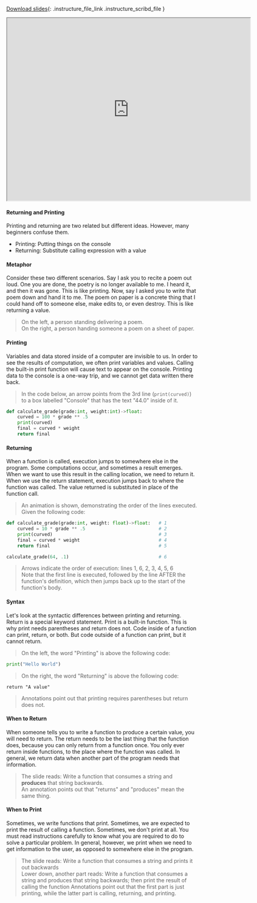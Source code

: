 
[Download slides](https://udel.instructure.com/files/78540229/download){: .instructure_file_link .instructure_scribd_file }


<iframe style="width: 640px; height: 480px;" width="300" height="150" allowfullscreen="allowfullscreen" webkitallowfullscreen="webkitallowfullscreen" mozallowfullscreen="mozallowfullscreen"
title="Introduction.pdf"
src="https://www.youtube.com/embed/HHWlfF8omAw?feature=oembed&amp;rel=0" 
></iframe>



#### Returning and Printing

Printing and returning are two related but different ideas.
However, many beginners confuse them.

* Printing: Putting things on the console
* Returning: Substitute calling expression with a value

#### Metaphor

Consider these two different scenarios.
Say I ask you to recite a poem out loud.
One you are done, the poetry is no longer available to me.
I heard it, and then it was gone.
This is like printing.
Now, say I asked you to write that poem down and hand it to me.
The poem on paper is a concrete thing that I could hand off to someone else, make edits to, or even destroy.
This is like returning a value.

> On the left, a person standing delivering a poem.  
> On the right, a person handing someone a poem on a sheet of paper.

#### Printing

Variables and data stored inside of a computer are invisible to us.
In order to see the results of computation, we often print variables and values.
Calling the built-in print function will cause text to appear on the console.
Printing data to the console is a one-way trip, and we cannot get data written there back.

> In the code below, an arrow points from the 3rd line (`print(curved)`) to a box labelled "Console" that has the text "44.0" inside of it.
```python
def calculate_grade(grade:int, weight:int)->float:
    curved = 100 * grade ** .5 
    print(curved)
    final = curved * weight
    return final
```

#### Returning

When a function is called, execution jumps to somewhere else in the program.
Some computations occur, and sometimes a result emerges.
When we want to use this result in the calling location, we need to return it.
When we use the return statement, execution jumps back to where the function was called.
The value returned is substituted in place of the function call.

> An animation is shown, demonstrating the order of the lines executed. Given the following code:

```python
def calculate_grade(grade:int, weight: float)->float:   # 1
    curved = 10 * grade ** .5                           # 2
    print(curved)                                       # 3
    final = curved * weight                             # 4
    return final                                        # 5

calculate_grade(64, .1)                                 # 6
```

> Arrows indicate the order of execution: lines 1, 6, 2, 3, 4, 5, 6  
> Note that the first line is executed, followed by the line AFTER the function's definition, which then jumps back up to the start of the function's body.

#### Syntax

Let's look at the syntactic differences between printing and returning.
Return is a special keyword statement.
Print is a built-in function.
This is why print needs parentheses and return does not.
Code inside of a function can print, return, or both.
But code outside of a function can print, but it cannot return.

> On the left, the word "Printing" is above the following code:

```python
print("Hello World")
```

> On the right, the word "Returning" is above the following code:

```
return "A value"
```

> Annotations point out that printing requires parentheses but return does not.

#### When to Return

When someone tells you to write a function to produce a certain value, you will need to return.
The return needs to be the last thing that the function does, because you can only return from a function once.
You only ever return inside functions, to the place where the function was called.
In general, we return data when another part of the program needs that information.

> The slide reads: Write a function that consumes a string and **produces** that string backwards.  
> An annotation points out that "returns" and "produces" mean the same thing.

#### When to Print

Sometimes, we write functions that print.
Sometimes, we are expected to print the result of calling a function.
Sometimes, we don't print at all.
You must read instructions carefully to know what you are required to do to solve a particular problem.
In general, however, we print when we need to get information to the user, as opposed to somewhere else in the program.


> The slide reads: Write a function that consumes a string and prints it out backwards  
> Lower down, another part reads: Write a function that consumes a string and produces that string backwards; then print the result of calling the function
> Annotations point out that the first part is just printing, while the latter part is calling, returning, and printing.
